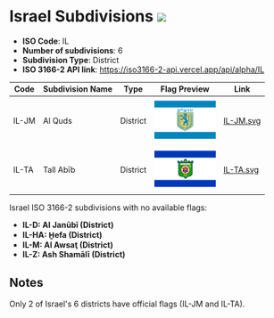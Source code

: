 # Israel Subdivisions ![](https://flagcdn.com/h40/il.png)

- **ISO Code**: IL
- **Number of subdivisions**: 6
- **Subdivision Type**: District
- **ISO 3166-2 API link**: https://iso3166-2-api.vercel.app/api/alpha/IL

| Code  | Subdivision Name         | Type | Flag Preview | Link |
|-------|--------------------------|--------------| -------------- |----------|
| IL-JM | Al Quds | District | <img src='https://raw.githubusercontent.com/amckenna41/iso3166-flags/main/iso3166-2-flags/IL/IL-JM.svg' height='80'> | [IL-JM.svg](https://raw.githubusercontent.com/amckenna41/iso3166-flags/main/iso3166-2-flags/IL/IL-JM.svg) |
| IL-TA | Tall Abīb | District | <img src='https://raw.githubusercontent.com/amckenna41/iso3166-flags/main/iso3166-2-flags/IL/IL-TA.svg' height='80'> | [IL-TA.svg](https://raw.githubusercontent.com/amckenna41/iso3166-flags/main/iso3166-2-flags/IL/IL-TA.svg) |

Israel ISO 3166-2 subdivisions with no available flags:

* **IL-D: Al Janūbī (District)**
* **IL-HA: H̱efa (District)**
* **IL-M: Al Awsaţ (District)**
* **IL-Z: Ash Shamālī (District)**

## Notes
Only 2 of Israel's 6 districts have official flags (IL-JM and IL-TA).
